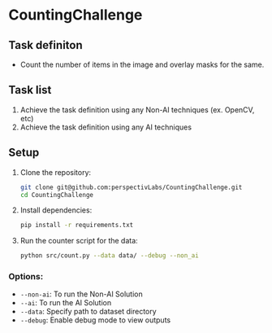 # CountingChallenge

## Task definiton
* Count the number of items in the image and overlay masks for the same.

## Task list
1) Achieve the task definition using any Non-AI techniques (ex. OpenCV, etc)
2) Achieve the task definition using any AI techniques

## Setup

1. Clone the repository:
    ```bash
    git clone git@github.com:perspectivLabs/CountingChallenge.git
    cd CountingChallenge
    ```

2. Install dependencies:
    ```bash
    pip install -r requirements.txt
    ```

3. Run the counter script for the data:
    ```bash
    python src/count.py --data data/ --debug --non_ai
    ```

### Options:
- `--non-ai`: To run the Non-AI Solution
- `--ai`: To run the AI Solution
- `--data`: Specify path to dataset directory
- `--debug`: Enable debug mode to view outputs